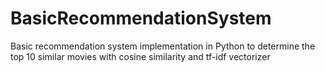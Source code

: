 # BasicRecommendationSystem
Basic recommendation system implementation in Python to determine the top 10 similar movies with cosine similarity and tf-idf vectorizer
